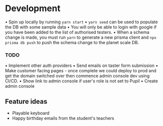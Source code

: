 # Development

• Spin up locally by running `yarn start`
• `yarn seed` can be used to populate the DB with some sample data
• You will only be able to login with google if you have been added to the list of authorised testers.
• When a schema change is made, you must run `yarn` to generate a new prisma client and `npx prisma db push` to push the schema change to the planet scale DB.


### TODO
• Implement other auth providers
• Send emails on taster form submission
• Make customer facing pages - once complete we could deploy to prod and get the domain switched over then commence admin console dev using CI/CD.
• Show link to admin console if user's role is not set to Pupil
• Create admin console

## Feature ideas

- Playable keyboard
- Happy birthday emails from the student's teachers